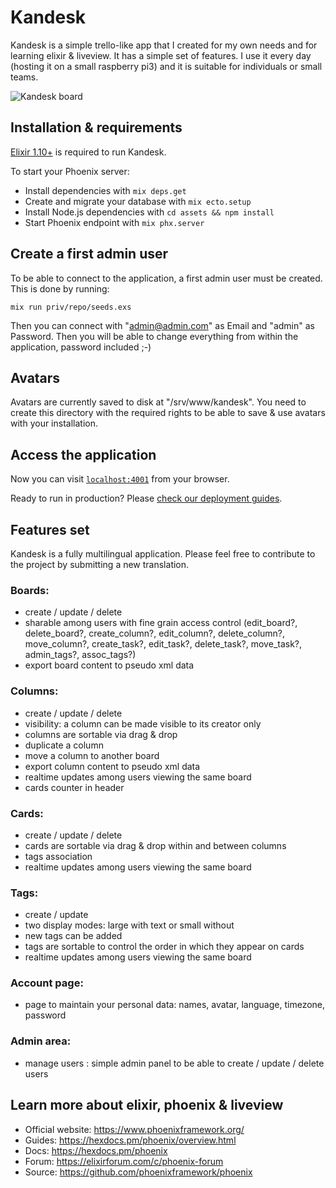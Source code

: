 # Kandesk

Kandesk is a simple trello-like app that I created for my own needs and for learning elixir & liveview. It has a simple set of features. I use it every day (hosting it on a small raspberry pi3) and it is suitable for individuals or small teams.

![Kandesk board](https://raw.githubusercontent.com/seb3s/kandesk/master/assets/static/images/kandesk.board.png)

## Installation & requirements

[Elixir 1.10+](https://elixir-lang.org/install.html) is required to run Kandesk.

To start your Phoenix server:

  * Install dependencies with `mix deps.get`
  * Create and migrate your database with `mix ecto.setup`
  * Install Node.js dependencies with `cd assets && npm install`
  * Start Phoenix endpoint with `mix phx.server`


## Create a first admin user

To be able to connect to the application, a first admin user must be created.
This is done by running:

    mix run priv/repo/seeds.exs

Then you can connect with "admin@admin.com" as Email and "admin" as Password. Then you will be able to change everything from within the application, password included ;-)

## Avatars

Avatars are currently saved to disk at "/srv/www/kandesk". You need to create this directory with the required rights to be able to save & use avatars with your installation.


## Access the application

Now you can visit [`localhost:4001`](http://localhost:4001) from your browser.

Ready to run in production? Please [check our deployment guides](https://hexdocs.pm/phoenix/deployment.html).


## Features set

Kandesk is a fully multilingual application. Please feel free to contribute to the project by submitting a new translation.

### Boards:

  * create / update / delete
  * sharable among users with fine grain access control (edit_board?, delete_board?, create_column?, edit_column?, delete_column?, move_column?, create_task?, edit_task?, delete_task?, move_task?, admin_tags?, assoc_tags?)
  * export board content to pseudo xml data

### Columns:

  * create / update / delete
  * visibility: a column can be made visible to its creator only
  * columns are sortable via drag & drop
  * duplicate a column
  * move a column to another board
  * export column content to pseudo xml data
  * realtime updates among users viewing the same board
  * cards counter in header

### Cards:

  * create / update / delete
  * cards are sortable via drag & drop within and between columns
  * tags association
  * realtime updates among users viewing the same board

### Tags:

  * create / update
  * two display modes: large with text or small without
  * new tags can be added
  * tags are sortable to control the order in which they appear on cards
  * realtime updates among users viewing the same board

### Account page:

  * page to maintain your personal data: names, avatar, language, timezone, password

### Admin area:

  * manage users : simple admin panel to be able to create / update / delete users


## Learn more about elixir, phoenix & liveview

  * Official website: https://www.phoenixframework.org/
  * Guides: https://hexdocs.pm/phoenix/overview.html
  * Docs: https://hexdocs.pm/phoenix
  * Forum: https://elixirforum.com/c/phoenix-forum
  * Source: https://github.com/phoenixframework/phoenix
